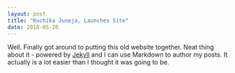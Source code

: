 ```yaml
---
layout: post
title: "Ruchika Juneja, Launches Site"
date: 2018-05-26
---
```


Well. Finally got around to putting this old website together. Neat thing about it - powered by [Jekyll](http://jekyllrb.com) and I can use Markdown to author my posts. It actually is a lot easier than I thought it was going to be.
